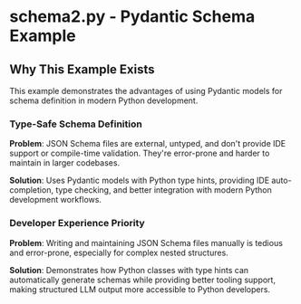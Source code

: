 # schema2.py - Pydantic Schema Example

## Why This Example Exists

This example demonstrates the advantages of using Pydantic models for schema definition in modern Python development.

### Type-Safe Schema Definition
**Problem**: JSON Schema files are external, untyped, and don't provide IDE support or compile-time validation. They're error-prone and harder to maintain in larger codebases.

**Solution**: Uses Pydantic models with Python type hints, providing IDE auto-completion, type checking, and better integration with modern Python development workflows.

### Developer Experience Priority
**Problem**: Writing and maintaining JSON Schema files manually is tedious and error-prone, especially for complex nested structures.

**Solution**: Demonstrates how Python classes with type hints can automatically generate schemas while providing better tooling support, making structured LLM output more accessible to Python developers.